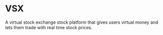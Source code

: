 # VSX

A virtual stock exchange stock platform that gives users virtual money and lets them trade with real time stock prices.

